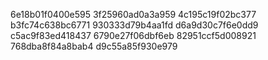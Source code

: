 6e18b01f0400e595
3f25960ad0a3a959
4c195c19f02bc377
b3fc74c638bc6771
930333d79b4aa1fd
d6a9d30c7f6e0dd9
c5ac9f83ed418437
6790e27f06dbf6eb
82951ccf5d008921
768dba8f84a8bab4
d9c55a85f930e979

